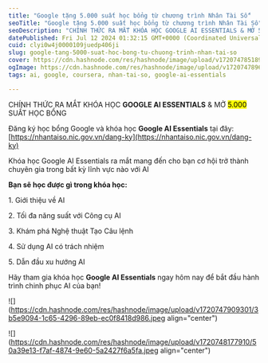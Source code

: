 ```yaml
---
title: "Google tặng 5.000 suất học bổng từ chương trình Nhân Tài Số"
seoTitle: "Google tặng 5.000 suất học bổng từ chương trình Nhân Tài Số"
seoDescription: "CHÍNH THỨC RA MẮT KHÓA HỌC GOOGLE AI ESSENTIALS & MỞ 5.000 SUẤT HỌC BỔNG"
datePublished: Fri Jul 12 2024 01:32:15 GMT+0000 (Coordinated Universal Time)
cuid: clyi0w4j0000109juedp406ji
slug: google-tang-5000-suat-hoc-bong-tu-chuong-trinh-nhan-tai-so
cover: https://cdn.hashnode.com/res/hashnode/image/upload/v1720747851890/a5b714e7-b179-41b9-90e9-51ff550e589f.jpeg
ogImage: https://cdn.hashnode.com/res/hashnode/image/upload/v1720747896646/d1e8fba5-bb09-4ab4-b5c7-a614a58b8623.jpeg
tags: ai, google, coursera, nhan-tai-so, google-ai-essentials

---
```


CHÍNH THỨC RA MẮT KHÓA HỌC **GOOGLE AI ESSENTIALS** & MỞ <mark>5.000</mark> SUẤT HỌC BỔNG

Đăng ký học bổng Google và khóa học **Google AI Essentials** tại đây: [https://nhantaiso.nic.gov.vn/dang-ky](https://nhantaiso.nic.gov.vn/dang-ky)

Khóa học Google AI Essentials ra mắt mang đến cho bạn cơ hội trở thành chuyên gia trong bất kỳ lĩnh vực nào với AI

**Bạn sẽ học được gì trong khóa học:**

1\. Giới thiệu về AI

2\. Tối đa năng suất với Công cụ AI

3\. Khám phá Nghệ thuật Tạo Câu lệnh

4\. Sử dụng AI có trách nhiệm

5\. Dẫn đầu xu hướng AI

Hãy tham gia khóa học **Google AI Essentials** ngay hôm nay để bắt đầu hành trình chinh phục AI của bạn!

![](https://cdn.hashnode.com/res/hashnode/image/upload/v1720747909301/3b5e9094-1c65-4296-89eb-ec0f8418d986.jpeg align="center")

![](https://cdn.hashnode.com/res/hashnode/image/upload/v1720748177910/50a39e13-f7af-4874-9e60-5a2427f6a5fa.jpeg align="center")